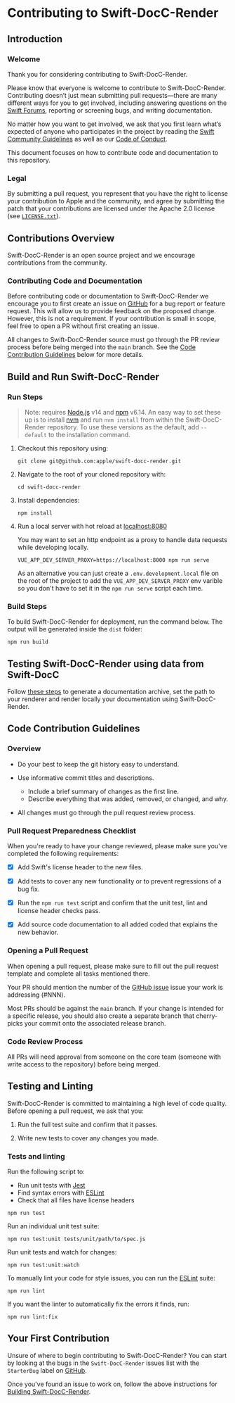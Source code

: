 # Contributing to Swift-DocC-Render

## Introduction

### Welcome

Thank you for considering contributing to Swift-DocC-Render.

Please know that everyone is welcome to contribute to Swift-DocC-Render.
Contributing doesn’t just mean submitting pull requests—there
are many different ways for you to get involved,
including answering questions on the 
[Swift Forums](https://forums.swift.org/c/development/swift-docc),
reporting or screening bugs, and writing documentation. 

No matter how you want to get involved,
we ask that you first learn what’s expected of anyone who participates in
the project by reading the [Swift Community Guidelines](https://swift.org/community/)
as well as our [Code of Conduct](/CODE_OF_CONDUCT.md).

This document focuses on how to contribute code and documentation to
this repository.

### Legal

By submitting a pull request, you represent that you have the right to license your
contribution to Apple and the community, and agree by submitting the patch that your 
contributions are licensed under the Apache 2.0 license (see [`LICENSE.txt`](/LICENSE.txt)).

## Contributions Overview

Swift-DocC-Render is an open source project and we encourage contributions
from the community.

### Contributing Code and Documentation

Before contributing code or documentation to Swift-DocC-Render
we encourage you to first create an issue on [GitHub](https://github.com/apple/swift-docc-render/issues/new)
for a bug report or feature request.
This will allow us to provide feedback on the proposed change.
However, this is not a requirement. If your contribution is small in scope,
feel free to open a PR without first creating an issue.

All changes to Swift-DocC-Render source must go through the PR review process before
being merged into the `main` branch.
See the [Code Contribution Guidelines](#code-contribution-guidelines) below for
more details.

## Build and Run Swift-DocC-Render

### Run Steps

> Note: requires [Node.js](https://nodejs.org/en/download/) v14
> and [npm](https://www.npmjs.com/package/npm) v6.14. An easy way to set these up is to install
> [nvm](https://github.com/nvm-sh/nvm) and run `nvm install` from within the Swift-DocC-Render
> repository. To use these versions as the default, add `--default` to the installation command.

1. Checkout this repository using:

    ```shell
    git clone git@github.com:apple/swift-docc-render.git
    ```

2. Navigate to the root of your cloned repository with:

    ```shell
    cd swift-docc-render
    ```

3. Install dependencies:

    ```shell
    npm install
    ```

4. Run a local server with hot reload at [localhost:8080](http://localhost:8080/)

    You may want to set an http endpoint as a proxy to handle data requests while developing locally.

    ```shell
    VUE_APP_DEV_SERVER_PROXY=https://localhost:8000 npm run serve
    ```

    As an alternative you can just create a `.env.development.local` file on the root of the project to add the `VUE_APP_DEV_SERVER_PROXY` env varible so you don't have to set it in the `npm run serve` script each time.
    
### Build Steps

To build Swift-DocC-Render for deployment, run the command below. The output will be generated inside the `dist` folder:

```shell
npm run build
```

## Testing Swift-DocC-Render using data from Swift-DocC

Follow [these steps](https://github.com/apple/swift-docc#using-docc-to-build-and-preview-documentation) to generate a documentation archive, set the path to your renderer and render locally your documentation using Swift-DocC-Render.

## Code Contribution Guidelines

### Overview

- Do your best to keep the git history easy to understand.
  
- Use informative commit titles and descriptions.
  - Include a brief summary of changes as the first line.
  - Describe everything that was added, removed, or changed, and why.

- All changes must go through the pull request review process.

### Pull Request Preparedness Checklist

When you're ready to have your change reviewed, please make sure you've completed the following requirements:

- [x] Add Swift's license header to the new files.

- [x] Add tests to cover any new functionality or to prevent regressions of a bug fix.

- [x] Run the `npm run test` script and confirm that the unit test, lint and license header checks pass.

- [x] Add source code documentation to all added coded that explains
  the new behavior.

### Opening a Pull Request

When opening a pull request, please make sure to fill out the pull request template
and complete all tasks mentioned there.

Your PR should mention the number of the [GitHub issue](https://github.com/apple/swift-docc-render/issues)
issue your work is addressing (#NNN).
  
Most PRs should be against the `main` branch. If your change is intended 
for a specific release, you should also create a separate branch 
that cherry-picks your commit onto the associated release branch.

### Code Review Process

All PRs will need approval from someone on the core team
(someone with write access to the repository) before being merged.

## Testing and Linting

Swift-DocC-Render is committed to maintaining a high level of code quality.
Before opening a pull request, we ask that you:

1. Run the full test suite and confirm that it passes.

2. Write new tests to cover any changes you made.

### Tests and linting

Run the following script to:
- Run unit tests with [Jest](https://jestjs.io/)
- Find syntax errors with [ESLint](https://eslint.org/)
- Check that all files have license headers

```shell
npm run test
```

Run an individual unit test suite:

```shell
npm run test:unit tests/unit/path/to/spec.js
```

Run unit tests and watch for changes:

```shell
npm run test:unit:watch
```

To manually lint your code for style issues, you can run the [ESLint](https://eslint.org/) suite:

```shell
npm run lint
```

If you want the linter to automatically fix the errors it finds, run:

```shell
npm run lint:fix
```

## Your First Contribution

Unsure of where to begin contributing to Swift-DocC-Render? You can start by looking at
the bugs in the `Swift-DocC-Render` issues list with the `StarterBug` label on
[GitHub](https://github.com/apple/swift-docc-render/issues?q=is%3Aissue+is%3Aopen+label%3AStarterBug).

Once you've found an issue to work on,
follow the above instructions for [Building Swift-DocC-Render](#build-and-run-swift-docc-render).

<!-- Copyright (c) 2021 Apple Inc and the Swift Project authors. All Rights Reserved. -->

